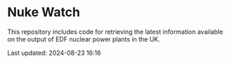 # Nuke Watch

This repository includes code for retrieving the latest information available on the output of EDF nuclear power plants in the UK.

Last updated: 2024-08-23 16:16